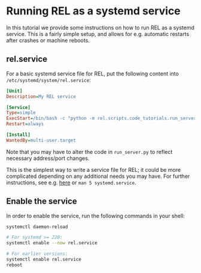 # Running REL as a systemd service
In this tutorial we provide some instructions on how to run REL as a systemd
service. This is a fairly simple setup, and allows for e.g. automatic restarts
after crashes or machine reboots.

## rel.service
For a basic systemd service file for REL, put the following content into
`/etc/systemd/system/rel.service`:

```ini
[Unit]
Description=My REL service

[Service]
Type=simple
ExecStart=/bin/bash -c "python -m rel.scripts.code_tutorials.run_server"
Restart=always

[Install]
WantedBy=multi-user.target
```

Note that you may have to alter the code in `run_server.py` to reflect
necessary address/port changes.

This is the simplest way to write a service file for REL; it could be more
complicated depending on any additional needs you may have. For further
instructions, see e.g. [here](https://wiki.debian.org/systemd/Services) or `man
5 systemd.service`.

## Enable the service
In order to enable the service, run the following commands in your shell:

```bash
systemctl daemon-reload

# For systemd >= 220:
systemctl enable --now rel.service

# For earlier versions:
systemctl enable rel.service
reboot
```
